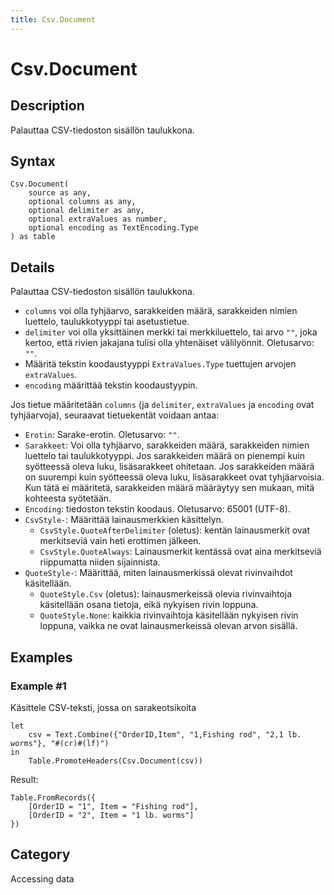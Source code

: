 ```yaml
---
title: Csv.Document
---
```


# Csv.Document


## Description

Palauttaa CSV-tiedoston sisällön taulukkona.


## Syntax

```powerquery
Csv.Document(
    source as any,
    optional columns as any,
    optional delimiter as any,
    optional extraValues as number,
    optional encoding as TextEncoding.Type
) as table
```


## Details

Palauttaa CSV-tiedoston sisällön taulukkona.    <ul>      <li>        <code>columns</code> voi olla tyhjäarvo, sarakkeiden määrä, sarakkeiden nimien luettelo, taulukkotyyppi tai asetustietue.      </li>      <li>        <code>delimiter</code> voi olla yksittäinen merkki tai merkkiluettelo, tai arvo <code>""</code>, joka kertoo, että rivien jakajana tulisi olla yhtenäiset välilyönnit. Oletusarvo: <code>""</code>.      </li>      <li>        Määritä tekstin koodaustyyppi <code>ExtraValues.Type</code> tuettujen arvojen <code>extraValues</code>.      </li>      <li>        <code>encoding</code> määrittää tekstin koodaustyypin.      </li>    </ul>    Jos tietue määritetään <code>columns</code> (ja <code>delimiter</code>, <code>extraValues</code> ja <code>encoding</code> ovat tyhjäarvoja), seuraavat tietuekentät voidaan antaa:    <ul>      <li>        <code>Erotin</code>: Sarake-erotin. Oletusarvo: <code>""</code>.      </li>      <li>        <code>Sarakkeet</code>: Voi olla tyhjäarvo, sarakkeiden määrä, sarakkeiden nimien luettelo tai taulukkotyyppi. Jos sarakkeiden määrä on pienempi kuin syötteessä oleva luku, lisäsarakkeet ohitetaan. Jos sarakkeiden määrä on suurempi kuin syötteessä oleva luku, lisäsarakkeet ovat tyhjäarvoisia. Kun tätä ei määritetä, sarakkeiden määrä määräytyy sen mukaan, mitä kohteesta syötetään.      </li>      <li>        <code>Encoding</code>: tiedoston tekstin koodaus. Oletusarvo: 65001 (UTF-8).      </li>      <li>        <code>CsvStyle-</code>: Määrittää lainausmerkkien käsittelyn.        <ul>          <li>            <code>CsvStyle.QuoteAfterDelimiter</code> (oletus): kentän lainausmerkit ovat merkitseviä vain heti erottimen jälkeen.          </li>          <li>            <code>CsvStyle.QuoteAlways</code>: Lainausmerkit kentässä ovat aina merkitseviä riippumatta niiden sijainnista.          </li>        </ul>      </li>      <li>        <code>QuoteStyle-</code>: Määrittää, miten lainausmerkissä olevat rivinvaihdot käsitellään.        <ul>          <li>            <code>QuoteStyle.Csv</code> (oletus): lainausmerkeissä olevia rivinvaihtoja käsitellään osana tietoja, eikä nykyisen rivin loppuna.          </li>          <li>            <code>QuoteStyle.None</code>: kaikkia rivinvaihtoja käsitellään nykyisen rivin loppuna, vaikka ne ovat lainausmerkeissä olevan arvon sisällä.          </li>        </ul>      </li>    </ul>  


## Examples

### Example #1 
Käsittele CSV-teksti, jossa on sarakeotsikoita
```powerquery
let
    csv = Text.Combine({"OrderID,Item", "1,Fishing rod", "2,1 lb. worms"}, "#(cr)#(lf)")
in
    Table.PromoteHeaders(Csv.Document(csv))
```

Result: 
```powerquery
Table.FromRecords({
    [OrderID = "1", Item = "Fishing rod"],
    [OrderID = "2", Item = "1 lb. worms"]
})
```




## Category
Accessing data
